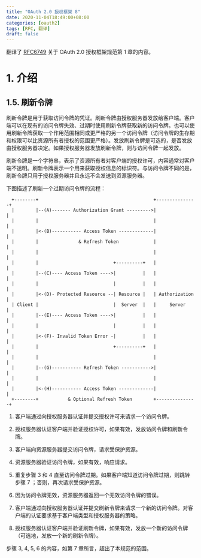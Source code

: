 ```yaml
---
title: "OAuth 2.0 授权框架 8"
date: 2020-11-04T18:49:00+08:00
categories: [oauth2]
tags: [RFC, 翻译]
draft: false
---
```


翻译了 [RFC6749] 关于 OAuth 2.0 授权框架规范第 1 章的内容。

<!--more-->

# 1. 介绍

## 1.5. 刷新令牌

刷新令牌是用于获取访问令牌的凭证。刷新令牌由授权服务器发放给客户端。客户端可以在现有的访问令牌失效、过期时使用刷新令牌获取新的访问令牌。也可以使用刷新令牌获取一个作用范围相同或更严格的另一个访问令牌（访问令牌的生存期和权限可以比资源所有者授权的范围更严格）。发放刷新令牌是可选的，是否发放由授权服务器决定。如果授权服务器发放刷新令牌，则与访问令牌一起发放。

刷新令牌是一个字符串，表示了资源所有者对客户端的授权许可，内容通常对客户端不透明。刷新令牌表示一个用来获取授权信息的标识符。与访问令牌不同的是，刷新令牌只用于授权服务器并且永远不会发送到资源服务器。

下图描述了刷新一个过期访问令牌的流程：

```plaintext
  +--------+                                           +---------------+
  |        |--(A)------- Authorization Grant --------->|               |
  |        |                                           |               |
  |        |<-(B)----------- Access Token -------------|               |
  |        |               & Refresh Token             |               |
  |        |                                           |               |
  |        |                            +----------+   |               |
  |        |--(C)---- Access Token ---->|          |   |               |
  |        |                            |          |   |               |
  |        |<-(D)- Protected Resource --| Resource |   | Authorization |
  | Client |                            |  Server  |   |     Server    |
  |        |--(E)---- Access Token ---->|          |   |               |
  |        |                            |          |   |               |
  |        |<-(F)- Invalid Token Error -|          |   |               |
  |        |                            +----------+   |               |
  |        |                                           |               |
  |        |--(G)----------- Refresh Token ----------->|               |
  |        |                                           |               |
  |        |<-(H)----------- Access Token -------------|               |
  +--------+           & Optional Refresh Token        +---------------+
```

 1. 客户端通过向授权服务器认证并提交授权许可来请求一个访问令牌。

 2. 授权服务器认证客户端并验证授权许可，如果有效，发放访问令牌和刷新令牌。

 3. 客户端向资源服务器提交访问令牌，请求受保护资源。

 4. 资源服务器验证访问令牌，如果有效，响应请求。

 5. 重复步骤 3 和 4 直至访问令牌过期。如果客户端知道访问令牌过期，则跳转步骤 7 ；否则，再次请求受保护资源。

 6. 因为访问令牌无效，资源服务器返回一个无效访问令牌的错误。

 7. 客户端通过向授权服务器认证并提交刷新令牌来请求一个新的访问令牌。对客户端的认证要求基于客户端类型和授权服务器的策略。

 8. 授权服务器认证客户端并验证刷新令牌，如果有效，发放一个新的访问令牌（可选地，发放一个新的刷新令牌）。

步骤 3, 4, 5, 6 的内容，如第 7 章所言，超出了本规范的范围。

[RFC6749]: https://tools.ietf.org/html/rfc6749
